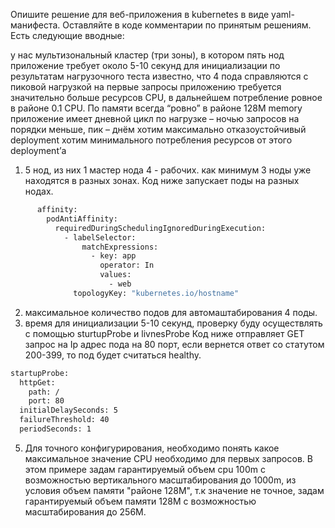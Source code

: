 Опишите решение для веб-приложения в kubernetes в виде yaml-манифеста. Оставляйте в коде комментарии по принятым решениям. Есть следующие вводные:

у нас мультизональный кластер (три зоны), в котором пять нод
приложение требует около 5-10 секунд для инициализации
по результатам нагрузочного теста известно, что 4 пода справляются с пиковой нагрузкой
на первые запросы приложению требуется значительно больше ресурсов CPU, в дальнейшем потребление ровное в районе 0.1 CPU. По памяти всегда “ровно” в районе 128M memory
приложение имеет дневной цикл по нагрузке – ночью запросов на порядки меньше, пик – днём
хотим максимально отказоустойчивый deployment
хотим минимального потребления ресурсов от этого deployment’а


1) 5 нод, из них 1 мастер нода 4 - рабочих. как минимум 3 ноды уже находятся в разных зонах. Код ниже запускает поды на разных нодах.
```bash
      affinity:
        podAntiAffinity:
          requiredDuringSchedulingIgnoredDuringExecution:
            - labelSelector:
                matchExpressions:
                  - key: app
                    operator: In
                    values:
                      - web
              topologyKey: "kubernetes.io/hostname" 
```
2)  максимальное количество подов для автомаштабирования 4 поды.
4) время для инициализации 5-10 секунд, проверку буду осуществлять с помощью sturtupProbe и livnesProbe
Код ниже отправляет GET запрос на Ip адрес пода на 80 порт, если вернется ответ со статутом 200-399, то под будет считаться healthy.
```bash
startupProbe:
  httpGet:
    path: /
    port: 80
  initialDelaySeconds: 5
  failureThreshold: 40
  periodSeconds: 1
```

5) Для точного конфигурирования, необходимо понять какое максимальное значение CPU необходимо для первых запросов. В этом примере задам гарантируемый объем cpu 100m с возможностью вертикального масштабирования до 1000m, из условия объем памяти "районе 128M", т.к значение не точное, задам гарантируемый объем памяти 128M с возможностью масштабирования до 256M.






